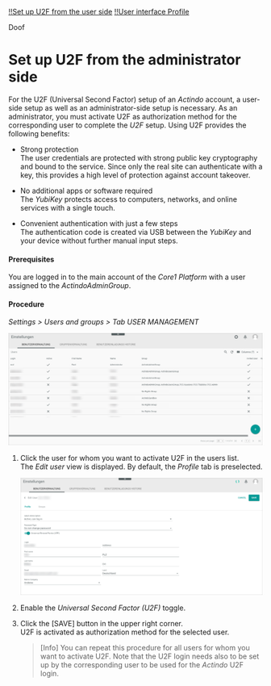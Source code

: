 [!!Set up U2F from the user side](../UsingCore1/01a_UserSetupActindo.md)
[!!User interface Profile](../UserInterface/01a_Profile.md)

Doof

# Set up U2F from the administrator side

For the U2F (Universal Second Factor) setup of an *Actindo* account, a user-side setup as well as an administrator-side setup is necessary. As an administrator, you must activate U2F as authorization method for the corresponding user to complete the *U2F* setup. Using U2F provides the following benefits:

- Strong protection     
    The user credentials are protected with strong public key cryptography and bound to the service. Since only the real site can authenticate with a key, this provides a high level of protection against account takeover.  

- No additional apps or software required  
    The *YubiKey* protects access to computers, networks, and online services with a single touch.

- Convenient authentication with just a few steps     
    The authentication code is created via USB between the *YubiKey* and your device without further manual input steps.

#### Prerequisites

You are logged in to the main account of the *Core1 Platform* with a user assigned to the *ActindoAdminGroup*.

#### Procedure

*Settings > Users and groups > Tab USER MANAGEMENT*

![User management](../../Assets/Screenshots/Settings/UsersGroups/UserManagement/UserManagement.png "[User management]")


1. Click the user for whom you want to activate U2F in the users list.     
    The *Edit user* view is displayed. By default, the *Profile* tab is preselected.

    ![Edit user profile](../../Assets/Screenshots/Settings/UsersGroups/UserManagement/EditUserProfile.png "[Edit user profile]")

2. Enable the *Universal Second Factor (U2F)* toggle.

3. Click the [SAVE] button in the upper right corner.     
    U2F is activated as authorization method for the selected user.

   > [Info] You can repeat this procedure for all users for whom you want to activate U2F. Note that the U2F login needs also to be set up by the corresponding user to be used for the *Actindo* U2F login.